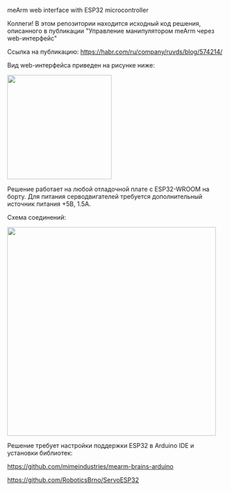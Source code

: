 meArm web interface with ESP32 microcontroller

Коллеги! В этом репозитории находится исходный код решения, описанного в публикации "Управление манипулятором meArm через web-интерфейс"

Ссылка на публикацию: https://habr.com/ru/company/ruvds/blog/574214/

Вид web-интерфейса приведен на рисунке ниже:

<img src="https://habrastorage.org/webt/os/6t/ql/os6tqltuh9yzmfzmkg9cmnbsdzy.jpeg" width="240" />

Решение работает на любой отладочной плате с ESP32-WROOM на борту. Для питания серводвигателей требуется дополнительный источник питания +5В, 1.5А.

Схема соединений:

<img src="https://habrastorage.org/webt/_l/up/3r/_lup3rqvvk2avoxrvb0epvgebxk.png" width="480" />

Решение требует настройки поддержки ESP32 в Arduino IDE и установки библиотек:

<a href="https://github.com/mimeindustries/mearm-brains-arduino">https://github.com/mimeindustries/mearm-brains-arduino</a>

<a href="https://github.com/RoboticsBrno/ServoESP32">https://github.com/RoboticsBrno/ServoESP32</a>
